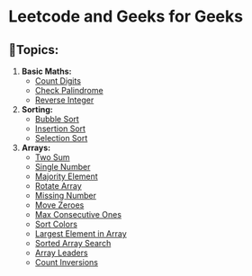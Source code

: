 # Leetcode and Geeks for Geeks 

## 📌Topics:
<ol>
  <li><b>Basic Maths:</b><ul>
    <li><a href ="https://github.com/zerouh1/DSA/tree/main/Difficulty%3A%20Easy/Count%20Digits">Count Digits</a></li>
    <li><a href ="https://github.com/zerouh1/DSA/tree/main/9-palindrome-number">Check Palindrome</a></li>
    <li><a href ="https://github.com/zerouh1/DSA/tree/main/7-reverse-integer">Reverse Integer</a></li>
  </ul></li>
  <li><b>Sorting:</b><ul>
    <li><a href ="https://github.com/zerouh1/DSA/tree/main/Difficulty%3A%20Easy/Bubble%20Sort">Bubble Sort</a></li>
    <li><a href ="https://github.com/zerouh1/DSA/tree/main/Difficulty%3A%20Easy/Insertion%20Sort">Insertion Sort</a></li>
    <li><a href ="https://github.com/zerouh1/DSA/tree/main/Difficulty%3A%20Easy/Selection%20Sort">Selection Sort</a></li>
  </ul></li>
  <li><b>Arrays:</b><ul>
    <li><a href ="https://github.com/zerouh1/DSA/tree/main/1-two-sum">Two Sum</a></li>
    <li><a href ="https://github.com/zerouh1/DSA/tree/main/136-single-number">Single Number</a></li>
    <li><a href ="https://github.com/zerouh1/DSA/tree/main/169-majority-element">Majority Element</a></li>
    <li><a href ="https://github.com/zerouh1/DSA/tree/main/189-rotate-array">Rotate Array</a></li>
    <li><a href ="https://github.com/zerouh1/DSA/tree/main/268-missing-number">Missing Number</a></li>
    <li><a href ="https://github.com/zerouh1/DSA/tree/main/283-move-zeroes">Move Zeroes</a></li>
    <li><a href ="https://github.com/zerouh1/DSA/tree/main/485-max-consecutive-ones">Max Consecutive Ones</a></li>
    <li><a href ="https://github.com/zerouh1/DSA/tree/main/75-sort-colors">Sort Colors</a></li>
    <li><a href ="https://github.com/zerouh1/DSA/tree/main/Difficulty%3A%20Basic/Largest%20Element%20in%20Array">Largest Element in Array</a></li>
    <li><a href ="https://github.com/zerouh1/DSA/tree/main/Difficulty%3A%20Basic/Sorted%20Array%20Search">Sorted Array Search</a></li>
    <li><a href ="https://github.com/zerouh1/DSA/tree/main/Difficulty%3A%20Easy/Array%20Leaders">Array Leaders</a></li>
    <li><a href ="https://github.com/zerouh1/DSA/tree/main/Difficulty%3A%20Medium/Count%20Inversions">Count Inversions</a></li>
  </ul></li>
</ol>

